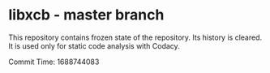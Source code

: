 # libxcb - master branch

This repository contains frozen state of the repository.
Its history is cleared. It is used only for static code
analysis with Codacy.

Commit Time: 1688744083